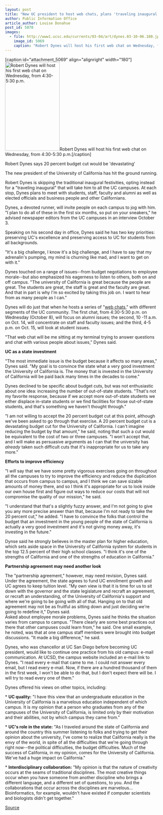 ```yaml
---
layout: post
title: "New UC president to host web chats, plans 'traveling inaugural'"
author: Public Information Office
article_author: Louise Donahue
post_id: 5070
images:
  - file: http://www1.ucsc.edu/currents/03-04/art/dynes.03-10-06.180.jpg
    image_id: 5069
    caption: "Robert Dynes will host his first web chat on Wednesday, from 4:30-5:30 p.m."
---
```


[caption id="attachment_5069" align="alignright" width="180"]<a href="http://dev-ucsc-news.pantheonsite.io/wp-content/uploads/2003/10/dynes.03-10-06.180.jpg"><img class="size-full wp-image-5069" src="http://dev-ucsc-news.pantheonsite.io/wp-content/uploads/2003/10/dynes.03-10-06.180.jpg" alt="Robert Dynes will host his first web chat on Wednesday, from 4:30-5:30 p.m." width="180" height="292" /></a>Robert Dynes will host his first web chat on Wednesday, from 4:30-5:30 p.m.[/caption]
<p class="sectionheadblack">
  Robert Dynes says 20 percent budget cut would be 'devastating'
</p>
<p>
  The new president of the University of California has hit the ground running.<br>
</p>
<p>
  Robert Dynes is skipping the traditional inaugural festivities, opting instead for a "traveling inaugural" that will take him to all the UC campuses. At each stop, Dynes plans to meet with students, staff, faculty and alumni as well as elected officials and business people and other Californians.<br>
</p>
<p>
  Dynes, a devoted runner, will invite people on each campus to jog with him. "I plan to do all of these in the first six months, so put on your sneakers," he advised newspaper editors from the UC campuses in an interview October 3.<br>
</p>
<p>
  Speaking on his second day in office, Dynes said he has two key priorities: preserving UC's excellence and preserving access to UC for students from all backgrounds.
</p>
<p>
  "It's a big challenge, I know it's a big challenge, and I have to say that my adrenalin's pumping, my mind is churning like mad, and I want to get on with it."<br>
</p>
<p>
  Dynes touched on a range of issues--from budget negotiations to employee morale--but also emphasized his eagerness to listen to others, both on and off campus. "The university of California is great because the people are great. The students are great, the staff is great and the faculty are great. And that in part is why I'm so excited by taking this job on. I want to hear from as many people as I can."<br>
</p>
<p>
  Dynes will do just that when he hosts a series of "<a href="http://www.universityofcalifornia.edu/newpresident/preschat.html">web chats</a>," with different segments of the UC community. The first chat, from 4:30-5:30 p.m. on Wednesday (October 8), will focus on alumni issues; the second, 10 -11 a.m. on Oct. 14, will concentrate on staff and faculty issues; and the third, 4-5 p.m. on Oct. 15, will look at student issues.<br>
</p>
<p>
  "That web chat will be me sitting at my terminal trying to answer questions and chat with various people about issues," Dynes said.<br>
</p>
<p>
  <b>UC as a state investment</b>
</p>
<p>
  "The most immediate issue is the budget because it affects so many areas," Dynes said. "My goal is to convince the state what a very good investment the University of California is. The money that is invested in the University of California will be paid back many times in the decades to come."<br>
</p>
<p>
  Dynes declined to be specific about budget cuts, but was not enthusiastic about one idea: increasing the number of out-of-state students. "That's not my favorite response, because if we accept more out-of-state students we either displace in-state students or we find facilities for those out-of-state students, and that's something we haven't thought through."<br>
</p>
<p>
  "I am not willing to accept the 20 percent budget cut at this point, although we've been asked to go through that exercise. A 20 percent budget cut is a devastating budget cut for the University of California. I can't imagine reducing the budget by that amount," he said, noting that such a cut would be equivalent to the cost of two or three campuses. "I won't accept that, and I will make as persuasive arguments as I can that the university has <i>already</i> taken such difficult cuts that it's inappropriate for us to take any more."<br>
</p>
<p>
  <b>Efforts to improve efficiency</b>
</p>
<p>
  "I <i>will</i> say that we have some pretty vigorous exercises going on throughout all the campuses to try to improve the efficiency and reduce the duplication that occurs from campus to campus, and I think we can save sizable amounts of money there, and so I think it's appropriate for us to look inside our own house first and figure out ways to reduce our costs that will not compromise the quality of our mission," he said.<br>
</p>
<p>
  "I understand that that's a slightly fuzzy answer, and I'm not going to give you any more precise answer than that, because I'm not ready to take the 20 percent cut," he added. "I have to convince the folks that control the budget that an investment in the young people of the state of California is actually a very good investment and it's not giving money away, it's investing in the future."<br>
</p>
<p>
  Dynse said he strongly believes in the master plan for higher education, which sets aside space in the University of California system for students in the top 12.5 percent of their high school classes. "I think it's one of the strengths of California and one of the strengths of education in California."<br>
</p>
<p>
  <b>Partnership agreement may need another look</b>
</p>
<p>
  The "partnership agreement," however, may need revision, Dynes said. Under the agreement, the state agrees to fund UC enrollment growth and UC agrees to keep tuition level. "My own view is that it is time for us to sit down with the governor and the state legislature and recraft an agreement, or recraft an understanding, of the University of California's support and where we're going to be going with all of that. Hanging on to that old agreement may not be as fruitful as sitting down and just deciding we're going to redefine it," Dynes said.<br>
  Asked about employee morale problems, Dynes said he thinks the situation varies from campus to campus. "There clearly are some best practices out there that other campuses could learn from," he said. One small example, he noted, was that at one campus staff members were brought into budget discussions. "It made a big difference," he said.<br>
</p>
<p>
  Dynes, who was chancellor at UC San Diego before becoming UC president, would like to continue one practice from his old campus: e-mail communication. At UCSD, the campus website included an e-mail link to Dynes. "I read every e-mail that came to me. I could not answer every email, but I read every e-mail. Now, if there are a hundred thousand of them in the first week, I won't be able to do that, but I don't expect there will be. I will try to read every one of them."<br>
</p>
<p>
  Dynes offered his views on other topics, including:<br>
</p>
<p>
  * <b>UC quality:</b> "I have this view that an undergraduate education in the University of California is a marvelous education independent of which campus. It is my opinion that a person who graduates from any of the campuses of the University of California, is limited only by their motivation and their abilities, not by which campus they came from."<br>
</p>
<p>
  * <b>UC's role in the state:</b> "As I traveled around the state of California and around the country this summer listening to folks and trying to get their opinion about the university, I've come to realize that California really is the envy of the world, in spite of all the difficulties that we're going through right now--the political difficulties, the budget difficulties. Much of the success of California, in my opinion, comes for the University of California. We've had a huge impact on California."<br>
</p>
<p>
  * <b>Interdisciplinary collaboration:</b> "My opinion is that the nature of creativity occurs at the seams of traditional disciplines. The most creative things occur when you have someone from another discipline who brings a different language, and a different set of questions, to you. And the collaborations that occur across the disciplines are marvelous... Bioinformatics, for example, wouldn't have existed if computer scientists and biologists didn't get together."
</p>
<p><a href="http://www1.ucsc.edu/currents/03-04/10-06/dynes.html" title="Permalink to dynes">Source</a></p>
